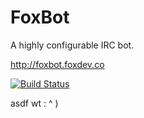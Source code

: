 FoxBot
======

A highly configurable IRC bot.

http://foxbot.foxdev.co

[![Build Status](http://ci.notoriousdev.com/buildStatus/icon?job=FoxBot)](http://ci.notoriousdev.com/job/FoxBot/)

asdf
wt
: ^ )
